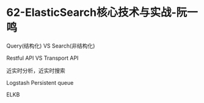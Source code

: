 # 62-ElasticSearch核心技术与实战-阮一鸣

Query(结构化) VS Search(非结构化)

Restful API VS Transport API

近实时分析，近实时搜索

Logstash Persistent queue

ELKB


